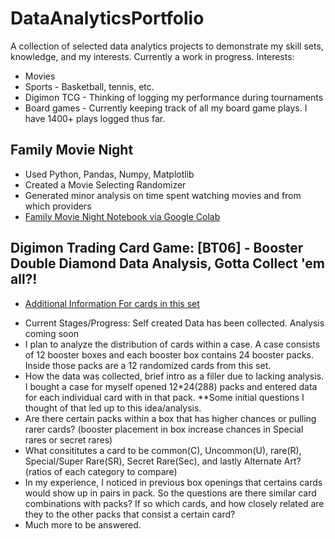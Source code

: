 # DataAnalyticsPortfolio
 A collection of selected data analytics projects to demonstrate my skill sets, knowledge, and my interests. Currently a work in progress. 
 Interests:
* Movies 
* Sports - Basketball, tennis, etc.
* Digimon TCG - Thinking of logging my performance during tournaments 
* Board games - Currently keeping track of all my board game plays. I have 1400+ plays logged thus far. 
 
## Family Movie Night 
* Used Python, Pandas, Numpy, Matplotlib
* Created a Movie Selecting Randomizer
* Generated minor analysis on time spent watching movies and from which providers
* [Family Movie Night Notebook via Google Colab](https://github.com/CatTastic23/DataAnalyticsPortfolio/blob/main/Fam_movies.ipynb)

## Digimon Trading Card Game:  [BT06] - Booster Double Diamond Data Analysis, Gotta Collect 'em all?!
- [Additional Information For cards in this set](https://en.digimoncard.com/cardlist/?search=true&category=508006)
* Current Stages/Progress: Self created Data has been collected. Analysis coming soon
* I plan to analyze the distribution of cards within a case. A case consists of 12 booster boxes and each booster box contains 24 booster packs. Inside those packs are a 12 randomized cards from this set. 
* How the data was collected, brief intro as a filler due to lacking analysis. I bought a case for myself opened 12*24(288) packs and entered data for each individual card with in that pack. 
**Some initial questions I thought of that led up to this idea/analysis. 
*    Are there certain packs within a box that has higher chances or pulling rarer cards? (booster placement in box increase chances in Special rares or secret rares)
*    What consititutes a card to be common(C), Uncommon(U), rare(R), Special/Super Rare(SR), Secret Rare(Sec), and lastly Alternate Art? (ratios of each category to compare)
*    In my experience, I noticed in previous box openings that certains cards would show up in pairs in pack. So the questions are there similar card combinations with packs? If so which cards, and how closely related are they to the other packs that consist a certain card?
*    Much more to be answered.   



